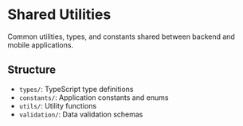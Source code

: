 # Shared Utilities

Common utilities, types, and constants shared between backend and mobile applications.

## Structure

- `types/`: TypeScript type definitions
- `constants/`: Application constants and enums
- `utils/`: Utility functions
- `validation/`: Data validation schemas